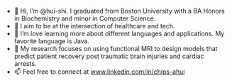 - 👋 Hi, I’m @hui-shi. I graduated from Boston University with a BA Honors in Biochemistry and minor in Computer Science.
- 👀 I aim to be at the intersection of healthcare and tech.
- 🌱 I’m love learning more about different languages and applications. My favorite language is Java.
- 🧠 My research focuses on using functional MRI to design models that predict patient recovery post traumatic brain injuries and cardiac arrests.  
- 📫 Feel free to connect at www.linkedin.com/in/chips-ahui

<!---
hui-shi/hui-shi is a ✨ special ✨ repository because its `README.md` (this file) appears on your GitHub profile.
You can click the Preview link to take a look at your changes.
--->
